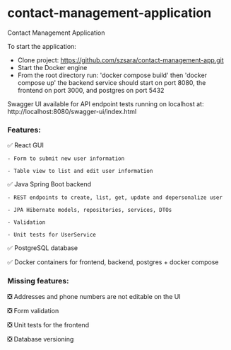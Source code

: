 # contact-management-application
Contact Management Application

To start the application:
- Clone project: https://github.com/szsara/contact-management-app.git
- Start the Docker engine
- From the root directory run: 'docker compose build' then 'docker compose up'
  the backend service should start on port 8080, the frontend on port 3000, and postgres on port 5432



Swagger UI available for API endpoint tests running on localhost at: http://localhost:8080/swagger-ui/index.html

<h3>Features:</h3>

:white_check_mark: React GUI

    - Form to submit new user information
    
    - Table view to list and edit user information 

:white_check_mark: Java Spring Boot backend

    - REST endpoints to create, list, get, update and depersonalize user
    
    - JPA Hibernate models, repositories, services, DTOs
    
    - Validation
    
    - Unit tests for UserService
    
 :white_check_mark: PostgreSQL database
 
 :white_check_mark: Docker containers for frontend, backend, postgres + docker compose
 
 
 
 <h3>Missing features:</h3>
 
 :negative_squared_cross_mark:	Addresses and phone numbers are not editable on the UI
 
 :negative_squared_cross_mark:	Form validation
 
 :negative_squared_cross_mark:	Unit tests for the frontend

 :negative_squared_cross_mark:	Database versioning

    
